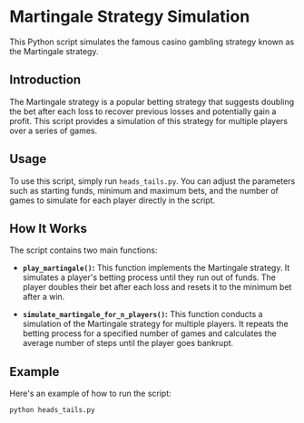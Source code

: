 # Martingale Strategy Simulation

This Python script simulates the famous casino gambling strategy known as the Martingale strategy.

## Introduction
The Martingale strategy is a popular betting strategy that suggests doubling the bet after each loss to recover previous losses and potentially gain a profit. This script provides a simulation of this strategy for multiple players over a series of games.

## Usage
To use this script, simply run `heads_tails.py`. You can adjust the parameters such as starting funds, minimum and maximum bets, and the number of games to simulate for each player directly in the script.

## How It Works
The script contains two main functions:

- **`play_martingale()`:** This function implements the Martingale strategy. It simulates a player's betting process until they run out of funds. The player doubles their bet after each loss and resets it to the minimum bet after a win.

- **`simulate_martingale_for_n_players()`:** This function conducts a simulation of the Martingale strategy for multiple players. It repeats the betting process for a specified number of games and calculates the average number of steps until the player goes bankrupt.

## Example
Here's an example of how to run the script:

```bash
python heads_tails.py
